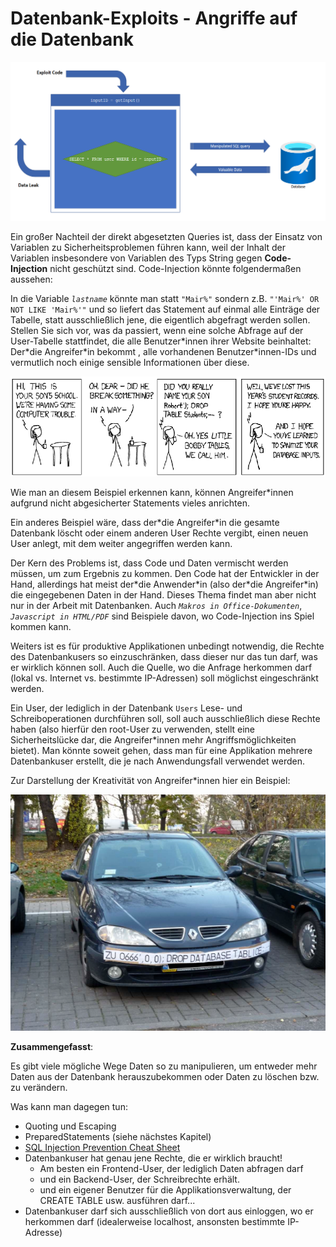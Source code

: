 # Datenbank-Exploits - Angriffe auf die Datenbank

![Datenbank-Exploit-Darstellung](img/Database-Exploit.png)

Ein großer Nachteil der direkt abgesetzten Queries ist, dass der Einsatz von Variablen zu Sicherheitsproblemen führen kann, weil der Inhalt der Variablen insbesondere von Variablen des Typs String gegen **Code-Injection** nicht geschützt sind. Code-Injection könnte folgendermaßen aussehen: 

In die Variable *`lastname`* könnte man statt `"Mair%"` sondern z.B. `"'Mair%' OR NOT LIKE 'Mair%'"` und so liefert das Statement auf einmal alle Einträge der Tabelle, statt ausschließlich jene, die eigentlich abgefragt werden sollen. Stellen Sie sich vor, was da passiert, wenn eine solche Abfrage auf der User-Tabelle stattfindet, die alle Benutzer\*innen ihrer Website beinhaltet: Der\*die Angreifer\*in bekommt , alle vorhandenen Benutzer\*innen-IDs und vermutlich noch einige sensible Informationen über diese.

![mögliche Auswirkungen von Code-Injection](img/Code-Injection-Talk.png)

Wie man an diesem Beispiel erkennen kann, können Angreifer\*innen aufgrund nicht abgesicherter Statements vieles anrichten. 

Ein anderes Beispiel wäre, dass der\*die Angreifer\*in die gesamte Datenbank löscht oder einem anderen User Rechte vergibt, einen neuen User anlegt, mit dem weiter angegriffen werden kann.

Der Kern des Problems ist, dass Code und Daten vermischt werden müssen, um zum Ergebnis zu kommen. Den Code hat der Entwickler in der Hand, allerdings hat meist der\*die Anwender\*in (also der\*die Angreifer\*in) die eingegebenen Daten in der Hand. Dieses Thema findet man aber nicht nur in der Arbeit mit Datenbanken. Auch *`Makros in Office-Dokumenten`*, *`Javascript in HTML/PDF`* sind Beispiele davon, wo Code-Injection ins Spiel kommen kann.

Weiters ist es für produktive Applikationen unbedingt notwendig, die Rechte des Datenbankusers so einzuschränken, dass dieser nur das tun darf, was er wirklich können soll. Auch die Quelle, wo die Anfrage herkommen darf (lokal vs. Internet vs. bestimmte IP-Adressen) soll möglichst eingeschränkt werden.

Ein User, der lediglich in der Datenbank `Users` Lese- und Schreiboperationen durchführen soll, soll auch ausschließlich diese Rechte haben (also hierfür den root-User zu verwenden, stellt eine Sicherheitslücke dar, die Angreifer\*innen mehr Angriffsmöglichkeiten bietet). Man könnte soweit gehen, dass man für eine Applikation mehrere Datenbankuser erstellt, die je nach Anwendungsfall verwendet werden.

Zur Darstellung der Kreativität von Angreifer\*innen hier ein Beispiel:

![Car Based SQL Injection](img/Auto-Code-Injection.png)

**Zusammengefasst**:

Es gibt viele mögliche Wege Daten so zu manipulieren, um entweder mehr Daten aus der Datenbank herauszubekommen oder Daten zu löschen bzw. zu verändern. 

Was kann man dagegen tun:
- Quoting und Escaping
- PreparedStatements (siehe nächstes Kapitel)
- [SQL Injection Prevention Cheat Sheet](https://cheatsheetseries.owasp.org/cheatsheets/SQL_Injection_Prevention_Cheat_Sheet.html)
- Datenbankuser hat genau jene Rechte, die er wirklich braucht!
    - Am besten ein Frontend-User, der lediglich Daten abfragen darf
    - und ein Backend-User, der Schreibrechte erhält.
    - und ein eigener Benutzer für die Applikationsverwaltung, der CREATE TABLE usw. ausführen darf...
- Datenbankuser darf sich ausschließlich von dort aus einloggen, wo er herkommen darf (idealerweise localhost, ansonsten bestimmte IP-Adresse)
